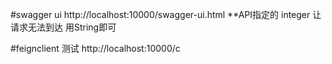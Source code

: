 
#swagger  ui
http://localhost:10000/swagger-ui.html
**API指定的 integer  让请求无法到达 用String即可

#feignclient 测试
http://localhost:10000/c